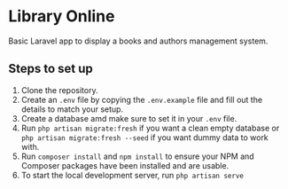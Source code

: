 # Library Online

Basic Laravel app to display a books and authors management system.

## Steps to set up

1. Clone the repository.
2. Create an `.env` file by copying the `.env.example` file and fill out the details to match your setup.
3. Create a database amd make sure to set it in your `.env` file. 
4. Run `php artisan migrate:fresh` if you want a clean empty database or `php artisan migrate:fresh --seed` if you want dummy data to work with.
5. Run `composer install` and `npm install` to ensure your NPM and Composer packages have been installed and are usable. 
6. To start the local development server, run `php artisan serve`
